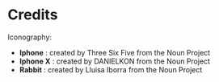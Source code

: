 # Credits

Iconography:
  - **Iphone** : created by Three Six Five from the Noun Project
  - **Iphone X** : created by DANIELKON from the Noun Project
  - **Rabbit** : created by Lluisa Iborra from the Noun Project

